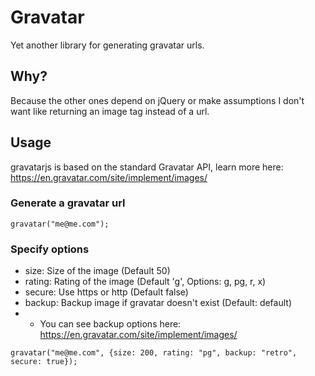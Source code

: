 # Gravatar
Yet another library for generating gravatar urls.

## Why?
Because the other ones depend on jQuery or make assumptions I don't want like returning an image tag instead of a url.

## Usage
gravatarjs is based on the standard Gravatar API, learn more here: https://en.gravatar.com/site/implement/images/

### Generate a gravatar url
```
gravatar("me@me.com");
```

### Specify options
 - size: Size of the image (Default 50)
 - rating: Rating of the image (Default 'g', Options: g, pg, r, x)
 - secure: Use https or http (Default false)
 - backup: Backup image if gravatar doesn't exist (Default: default)
 - - You can see backup options here: https://en.gravatar.com/site/implement/images/

```
gravatar("me@me.com", {size: 200, rating: "pg", backup: "retro", secure: true});
```
